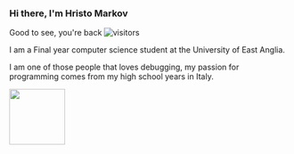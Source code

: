 ### Hi there, I'm Hristo Markov
Good to see, you're back ![visitors](https://visitor-badge.glitch.me/badge?page_id=page.id)

I am a Final year computer science student at the University of East Anglia.

I am one of those people that loves debugging, my passion for programming comes from my high school years in Italy.


<img height="100em" src="https://github-readme-stats.vercel.app/api?username=Hmarkov&show_icons=true&hide_border=true&&count_private=true&include_all_commits=true" />
<!--START_SECTION:waka-->
<!--END_SECTION:waka-->
<!--
**Hmarkov/Hmarkov** is a ✨ _special_ ✨ repository because its `README.md` (this file) appears on your GitHub profile.

Here are some ideas to get you started:
![visitors](https://visitor-badge.glitch.me/badge?page_id=page.id)
-->
